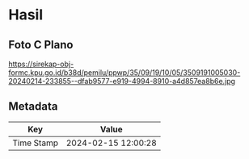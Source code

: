 # Hasil

## Foto C Plano

https://sirekap-obj-formc.kpu.go.id/b38d/pemilu/ppwp/35/09/19/10/05/3509191005030-20240214-233855--dfab9577-e919-4994-8910-a4d857ea8b6e.jpg


## Metadata

| Key        | Value               |
| ---------- | ------------------- |
| Time Stamp | 2024-02-15 12:00:28 |



